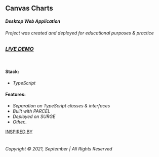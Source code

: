 ## Canvas Charts
#### _Desktop Web Application_
###### Project was created and deployed for educational purposes & practice

### [_LIVE DEMO_](http://charts-typescript-project.surge.sh/)  
&nbsp;  

#### Stack:
* _TypeScript_
#### Features:
* _Separation on TypeScript classes & interfaces_
* _Built with PARCEL_
* _Deployed on SURGE_
* _Other.._

[INSPIRED BY](https://youtu.be/yz09oVHt3PY)
&nbsp;
&nbsp;  
&nbsp;  
###### Copyright © 2021, September | All Rights Reserved